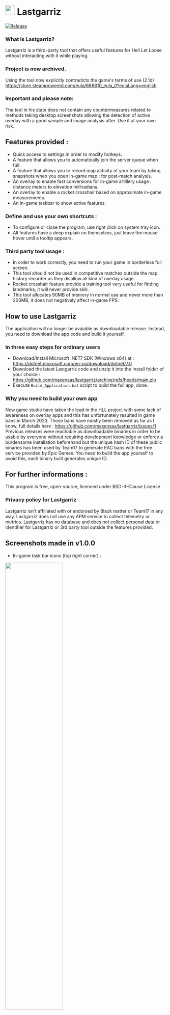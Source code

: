 # <img src="https://i.imgur.com/deyzsBF.png" width="30" height="30"> Lastgarriz

[![Release](https://img.shields.io/github/release/maxensas/lastgarriz.svg)](https://github.com/maxensas/lastgarriz/releases/) 

### What is Lastgarriz?
Lastgarriz is a third-party tool that offers useful features for Hell Let Loose without interacting with it while playing.

### Project is now archived.
Using the tool now explicitly contradicts the game's terms of use (2.1d)  
https://store.steampowered.com/eula/686810_eula_0?eulaLang=english  

### Important and please note:  
The tool in his state does not contain any countermeasures related to methods taking desktop screenshots allowing the detection of active overlay with a good sample and image analysis after. 
Use it at your own risk.

## Features provided :
* Quick access to settings in order to modify hotkeys.
* A feature that allows you to automatically join the server queue when full.
* A feature that allows you to record map activity of your team by taking snapshots when you open in-game map : for post-match analysis.
* An overlay to enable fast conversions for in-game artillery usage : distance meters to elevation milliradians.
* An overlay to enable a rocket crosshair based on approximate in-game measurements.
* An in-game taskbar to show active features.

### Define and use your own shortcuts :
* To configure or close the program, use right click on system tray icon.
* All features have a deep explain on themselves, just leave the mouse hover until a tooltip appears.

### Third party tool usage :
* In order to work correctly, you need to run your game in borderless full screen.
* This tool should not be used in competitive matches outside the map history recorder as they disallow all kind of overlay usage.
* Rocket crosshair feature provide a training tool very useful for finding landmarks, it will never provide skill.
* This tool allocates 90MB of memory in normal use and never more than 200MB, it does not negatively affect in-game FPS.

## How to use Lastgarriz
The application will no longer be avaiable as downloadable release. Instead, you need to download the app code and build it yourself.

### In three easy steps for ordinary users
* Download/Install Microsoft .NET7 SDK (Windows x64) at :  
https://dotnet.microsoft.com/en-us/download/dotnet/7.0
* Download the latest Lastgarriz code and unzip it into the install folder of your choice :  
https://github.com/maxensas/lastgarriz/archive/refs/heads/main.zip
* Execute `Build_Application.bat` script to build the full app, done.

### Why you need to build your own app
New game studio have taken the lead in the HLL project with some lack of awareness on overlay apps and this has unfortunately resulted in game bans in March 2023. Those bans have mostly been removed as far as I know, full details here : https://github.com/maxensas/lastgarriz/issues/1  
Previous releases were reachable as downloadable binaries in order to be usable by everyone without requiring development knowledge or enforce a burdensome installation beforehand but the unique hash ID of these public binaries has been used by Team17 to generate EAC bans with the free service provided by Epic Games. You need to build the app yourself to avoid this, each binary built generates unique ID.

## For further informations :
This program is free, open-source, licenced under BSD-3-Clause License  

### Privacy policy for Lastgarriz
Lastgarriz isn't affiliated with or endorsed by Black matter or Team17 in any way. 
Lastgarriz does not use any APM service to collect telemetry or metrics.
Lastgarriz has no database and does not collect personal data or identifier for Lastgarriz or 3rd party tool outside the features provided.

## Screenshots made in v1.0.0
* In-game task bar icons (top right corner) :
<img src="https://user-images.githubusercontent.com/62154281/205946351-2a775885-5f15-4d94-9ab1-d017dee5cd7c.png" width="60%" height="60%"> 

* Auto queue, will try to join when queue shrinks (works in all languages) :
<img src="https://user-images.githubusercontent.com/62154281/205950336-9e0d2de3-237c-4dd7-9caf-d95f72410841.png" width="30%" height="30%"> 

* Artillery metric converter :
<img src="https://user-images.githubusercontent.com/62154281/162469233-b14671fd-c856-4b33-b3bf-6c35a09c0630.png" width="20%" height="20%">

* Rocket crosshair by using FPS ping, align each indicator with the middle of the ping's triangle :
<img src="https://user-images.githubusercontent.com/62154281/205952052-112da791-9b21-448b-882f-6d88f1c2fec3.png" width="10%" height="10%">

* Rocket crosshair by using officer marker, align each indicator with the bottom edge of the marker's rectangle :
<img src="https://user-images.githubusercontent.com/62154281/205952238-286437b7-d28c-440d-9796-ab724e1aa6d4.png" width="10%" height="10%">
